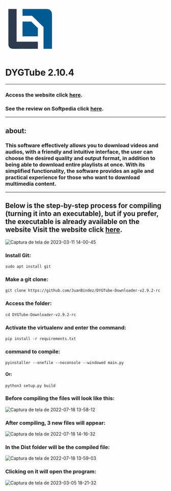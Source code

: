 

<h1 align="">
  <img alt="NextLevelWeek" title="#NextLevelWeek" src="DYGTube_logo.png" width="150px"/>
</h1>


<h1 align="">DYGTube 2.10.4</h1>

----------

### Access the website click __[here](https://dygtube.freesoftwarebrasil.com.br)__.
### See the review on Softpedia click __[here](https://www.softpedia.com/get/Internet/Download-Managers/DYGTube-Downloader.shtml)__.

----------

## about:

### This software effectively allows you to download videos and audios, with a friendly and intuitive interface, the user can choose the desired quality and output format, in addition to being able to download entire playlists at once. With its simplified functionality, the software provides an agile and practical experience for those who want to download multimedia content.

-----------
## Below is the step-by-step process for compiling (turning it into an executable), but if you prefer, the executable is already available on the website Visit the website click __[here](https://dygtube.freesoftwarebrasil.com.br)__.

![Captura de tela de 2023-03-11 14-00-45](https://user-images.githubusercontent.com/79322362/224499591-fbb09be4-1a75-49cd-8816-854b1c8d0ec0.png)

### Install Git:

    sudo apt install git

### Make a git clone:

    git clone https://github.com/JuanBindez/DYGTube-Downloader-v2.9.2-rc
    
### Access the folder:

    cd DYGTube-Downloader-v2.9.2-rc

### Activate the virtualenv and enter the command:


    pip install -r requirements.txt

### command to compile:


    pyinstaller --onefile --noconsole --windowed main.py
    
#### Or:

    python3 setup.py build
    
    
### Before compiling the files will look like this:

![Captura de tela de 2022-07-18 13-58-12](https://user-images.githubusercontent.com/79322362/179566764-2d5149fe-4425-45d6-a025-032d66251c7f.png)

### After compiling, 3 new files will appear:

![Captura de tela de 2022-07-18 14-16-32](https://user-images.githubusercontent.com/79322362/179566787-86690eba-0902-4be7-9d7f-620996c776b5.png)

### In the Dist folder will be the compiled file:

![Captura de tela de 2022-07-18 13-59-03](https://user-images.githubusercontent.com/79322362/179566803-b58c664b-bb25-4d49-8bb0-8fd5466123de.png)

### Clicking on it will open the program:


![Captura de tela de 2023-03-05 18-21-32](https://user-images.githubusercontent.com/79322362/222986752-2164afbc-f91f-4f25-b838-a3837bcfa50f.png)
